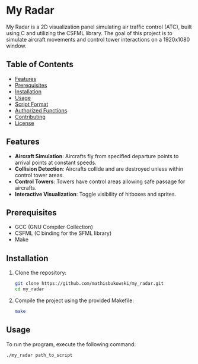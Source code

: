 # My Radar

My Radar is a 2D visualization panel simulating air traffic control (ATC), built using C and utilizing the CSFML library. The goal of this project is to simulate aircraft movements and control tower interactions on a 1920x1080 window.

## Table of Contents
- [Features](#features)
- [Prerequisites](#prerequisites)
- [Installation](#installation)
- [Usage](#usage)
- [Script Format](#script-format)
- [Authorized Functions](#authorized-functions)
- [Contributing](#contributing)
- [License](#license)

## Features

- **Aircraft Simulation**: Aircrafts fly from specified departure points to arrival points at constant speeds.
- **Collision Detection**: Aircrafts collide and are destroyed unless within control tower areas.
- **Control Towers**: Towers have control areas allowing safe passage for aircrafts.
- **Interactive Visualization**: Toggle visibility of hitboxes and sprites.

## Prerequisites

- GCC (GNU Compiler Collection)
- CSFML (C binding for the SFML library)
- Make

## Installation

1. Clone the repository:
    ```sh
    git clone https://github.com/mathisbukowski/my_radar.git
    cd my_radar
    ```

2. Compile the project using the provided Makefile:
    ```sh
    make
    ```

## Usage

To run the program, execute the following command:
```sh
./my_radar path_to_script
